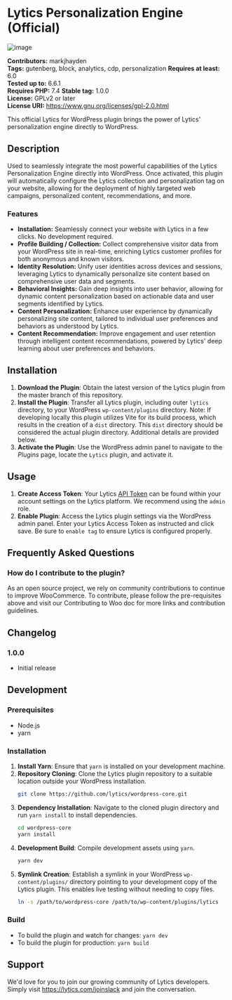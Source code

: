 # Lytics Personalization Engine (Official)

![image](https://github.com/lytics/wordpress-core/assets/2042008/eea842dc-c763-4878-b8b8-56140a6c54ce)

**Contributors:** markjhayden  
**Tags:** gutenberg, block, analytics, cdp, personalization
**Requires at least:** 6.0  
**Tested up to:** 6.6.1  
**Requires PHP:** 7.4
**Stable tag:** 1.0.0  
**License:** GPLv2 or later  
**License URI:** https://www.gnu.org/licenses/gpl-2.0.html

This official Lytics for WordPress plugin brings the power of Lytics' personalization engine directly to WordPress.

## Description

Used to seamlessly integrate the most powerful capabilities of the Lytics Personalization Engine directly into WordPress. Once activated, this plugin will automatically configure the Lytics collection and personalization tag on your website, allowing for the deployment of highly targeted web campaigns, personalized content, recommendations, and more.

### Features

- **Installation:** Seamlessly connect your website with Lytics in a few clicks. No development required.
- **Profile Building / Collection:** Collect comprehensive visitor data from your WordPress site in real-time, enriching Lytics customer profiles for both anonymous and known visitors.
- **Identity Resolution:** Unify user identities across devices and sessions, leveraging Lytics to dynamically personalize site content based on comprehensive user data and segments.
- **Behavioral Insights:** Gain deep insights into user behavior, allowing for dynamic content personalization based on actionable data and user segments identified by Lytics.
- **Content Personalization:** Enhance user experience by dynamically personalizing site content, tailored to individual user preferences and behaviors as understood by Lytics.
- **Content Recommendation:** Improve engagement and user retention through intelligent content recommendations, powered by Lytics' deep learning about user preferences and behaviors.

## Installation

1. **Download the Plugin**: Obtain the latest version of the Lytics plugin from the master branch of this repository.
2. **Install the Plugin**: Transfer all Lytics plugin, including outer `lytics` directory, to your WordPress `wp-content/plugins` directory. Note: If developing locally this plugin utilizes Vite for its build process, which results in the creation of a `dist` directory. This `dist` directory should be considered the actual plugin directory. Additional details are provided below.
3. **Activate the Plugin**: Use the WordPress admin panel to navigate to the _Plugins_ page, locate the `Lytics` plugin, and activate it.

## Usage

1. **Create Access Token**: Your Lytics [API Token](https://docs.lytics.com/docs/access-tokens#deleting-an-existing-api-token) can be found within your account settings on the Lytics platform. We recommend using the `admin` role.
2. **Enable Plugin**: Access the Lytics plugin settings via the WordPress admin panel. Enter your Lytics Access Token as instructed and click save. Be sure to `enable tag` to ensure Lytics is configured properly.

## Frequently Asked Questions

### How do I contribute to the plugin?

As an open source project, we rely on community contributions to continue to improve WooCommerce. To contribute, please follow the pre-requisites above and visit our Contributing to Woo doc for more links and contribution guidelines.

## Changelog

### 1.0.0

- Initial release

## Development

### Prerequisites

- Node.js
- yarn

### Installation

1. **Install Yarn**: Ensure that `yarn` is installed on your development machine.
2. **Repository Cloning**: Clone the Lytics plugin repository to a suitable location outside your WordPress installation.
   ```sh
   git clone https://github.com/lytics/wordpress-core.git
   ```
3. **Dependency Installation**: Navigate to the cloned plugin directory and run `yarn install` to install dependencies.
   ```sh
   cd wordpress-core
   yarn install
   ```
4. **Development Build**: Compile development assets using `yarn`.
   ```sh
   yarn dev
   ```
5. **Symlink Creation**: Establish a symlink in your WordPress `wp-content/plugins/` directory pointing to your development copy of the Lytics plugin. This enables live testing without needing to copy files.
   ```sh
   ln -s /path/to/wordpress-core /path/to/wp-content/plugins/lytics
   ```

### Build

- To build the plugin and watch for changes: `yarn dev`
- To build the plugin for production: `yarn build`

## Support

We'd love for you to join our growing community of Lytics developers. Simply visit https://lytics.com/joinslack and join the conversation.
